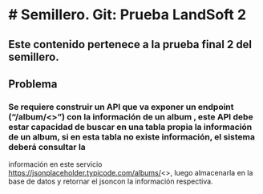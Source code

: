 # # Semillero. Git: Prueba LandSoft 2 
## Este contenido pertenece a la prueba final 2 del semillero.
## Problema
### Se requiere construir un API que va exponer un endpoint (“/album/<<id album>>”) con la información de un album , este API debe estar capacidad de buscar en una tabla propia la información de un album, si en esta tabla no existe información, el sistema deberá consultar la
información en este servicio https://jsonplaceholder.typicode.com/albums/<<id Album>>, luego almacenarla en la base de datos y retornar el jsoncon la información respectiva.
